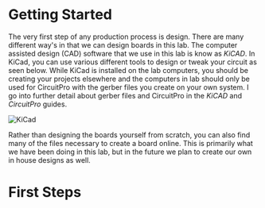 # Getting Started
The very first step of any production process is design. There are many different way's in that we can design boards in this lab. The computer assisted design (CAD) software that we use in this lab is know as *KiCAD*. In KiCad, you can use various different tools to design or tweak your circuit as seen below. While KiCad is installed on the lab computers, you should be creating your projects elsewhere and the computers in lab should only be used for CircuitPro with the gerber files you create on your own system. I go into further detail about gerber files and CircuitPro in the *KiCAD* and *CircuitPro* guides.

![KiCad](https://user-images.githubusercontent.com/108754033/219714737-8e118d7f-bd49-4eae-ba5c-04168ab6f9df.png)

Rather than designing the boards yourself from scratch, you can also find many of the files necessary to create a board online. This is primarily what we have been doing in this lab, but in the future we plan to create our own in house designs as well.

# First Steps


